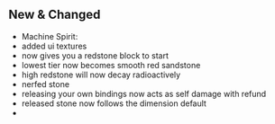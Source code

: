 ## New & Changed
- Machine Spirit:
 - added ui textures
 - now gives you a redstone block to start
 - lowest tier now becomes smooth red sandstone
 - high redstone will now decay radioactively
 - nerfed stone
 - releasing your own bindings now acts as self damage with refund
 - released stone now follows the dimension default
 - 
